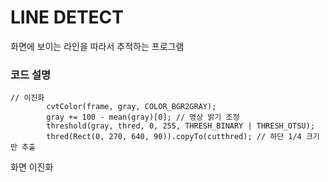 # LINE DETECT 

화면에 보이는 라인을 따라서 추적하는 프로그램

### 코드 설명
```
// 이진화
        cvtColor(frame, gray, COLOR_BGR2GRAY);
        gray += 100 - mean(gray)[0]; // 영상 밝기 조정
        threshold(gray, thred, 0, 255, THRESH_BINARY | THRESH_OTSU);
        thred(Rect(0, 270, 640, 90)).copyTo(cutthred); // 하단 1/4 크기만 추출
```
화면 이진화
